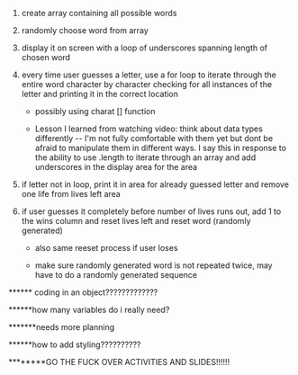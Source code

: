 1. create array containing all possible words

2. randomly choose word from array 

3. display it on screen with a loop of underscores spanning length of chosen word

4. every time user guesses a letter, use a for loop to iterate through the entire word character by character checking for all instances of the letter and printing it in the correct location 

    * possibly using charat [] function

    * Lesson I learned from watching video: think about data types differently -- I'm not fully comfortable with them yet but dont be afraid to manipulate them in different ways. I say this in response to the ability to use .length to iterate through an array and add underscores in the display area for the area

5. if letter not in loop, print it in area for already guessed letter and remove one life from lives left area

6. if user guesses it completely before number of lives runs out, add 1 to the wins column and reset lives left and reset word (randomly generated)

    * also same reeset process if user loses

    * make sure randomly generated word is not repeated twice, may have to do a randomly generated sequence


****** coding in an object?????????????

******how many variables do i really need?

*******needs more planning

******how to add styling??????????

********GO THE FUCK OVER ACTIVITIES AND SLIDES!!!!!!